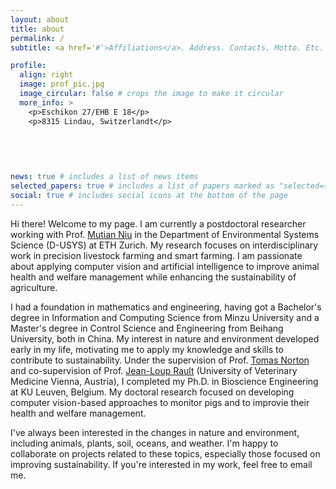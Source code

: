 ```yaml
---
layout: about
title: about
permalink: /
subtitle: <a href='#'>Affiliations</a>. Address. Contacts. Motto. Etc.

profile:
  align: right
  image: prof_pic.jpg
  image_circular: false # crops the image to make it circular
  more_info: >
    <p>Eschikon 27/EHB E 18</p>
    <p>8315 Lindau, Switzerlandt</p>
    
    
    
    

news: true # includes a list of news items
selected_papers: true # includes a list of papers marked as "selected={true}"
social: true # includes social icons at the bottom of the page
---
```

Hi there! Welcome to my page. I am currently a postdoctoral researcher working with Prof. [Mutian Niu](https://scholar.google.com/citations?user=3PurxN8AAAAJ&hl=en&oi=ao) in the Department of Environmental Systems Science (D-USYS) at ETH Zurich. My research focuses on interdisciplinary work in precision livestock farming and smart farming. I am passionate about applying computer vision and artificial intelligence to improve animal health and welfare management while enhancing the sustainability of agriculture.

I had a foundation in mathematics and engineering, having got a Bachelor's degree in Information and Computing Science from Minzu University and a Master's degree in Control Science and Engineering from Beihang University, both in China. My interest in nature and environment developed early in my life, motivating me to apply my knowledge and skills to contribute to sustainability. Under the supervision of Prof. [Tomas Norton](https://scholar.google.com/citations?user=6LuDd1oAAAAJ&hl=en&oi=ao) and co-supervision of Prof. [Jean-Loup Rault](https://www.vetmeduni.ac.at/en/animal-welfare-science/about-us/head) (University of Veterinary Medicine Vienna, Austria), I completed my Ph.D. in Bioscience Engineering at KU Leuven, Belgium. My doctoral research focused on developing computer vision-based approaches to monitor pigs and to improvie their health and welfare management. 

I've always been interested in the changes in nature and environment, including animals, plants, soil, oceans, and weather. I'm happy to collaborate on projects related to these topics, especially those focused on improving sustainability. If you're interested in my work, feel free to email me.



